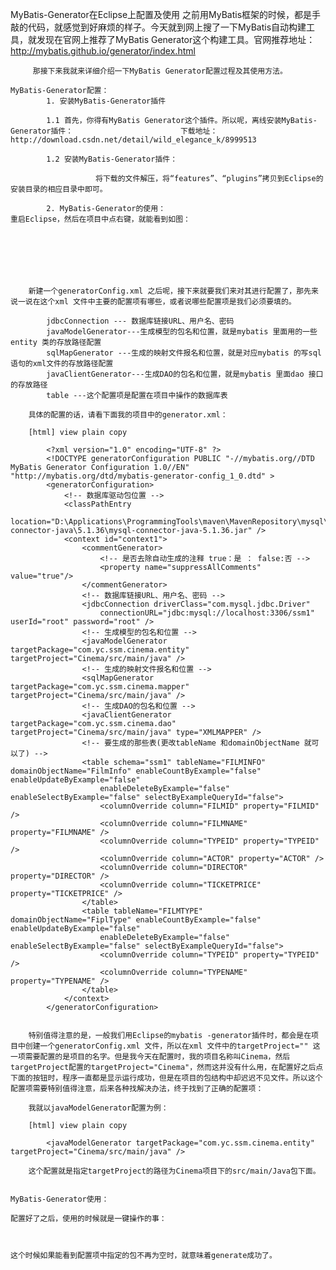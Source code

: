 MyBatis-Generator在Eclipse上配置及使用 
   之前用MyBatis框架的时候，都是手敲的代码，就感觉到好麻烦的样子。今天就到网上搜了一下MyBatis自动构建工具，就发现在官网上推荐了MyBatis Generator这个构建工具。官网推荐地址：http://mybatis.github.io/generator/index.html

         那接下来我就来详细介绍一下MyBatis Generator配置过程及其使用方法。

    MyBatis-Generator配置：
            1. 安装MyBatis-Generator插件

            1.1 首先，你得有MyBatis Generator这个插件。所以呢，离线安装MyBatis-Generator插件：                        下载地址：http://download.csdn.net/detail/wild_elegance_k/8999513

            1.2 安装MyBatis-Generator插件：

                       将下载的文件解压，将“features”、“plugins”拷贝到Eclipse的安装目录的相应目录中即可。

            2. MyBatis-Generator的使用：
    重启Eclipse，然后在项目中点右键，就能看到如图：







        新建一个generatorConfig.xml 之后呢，接下来就要我们来对其进行配置了，那先来说一说在这个xml 文件中主要的配置项有哪些，或者说哪些配置项是我们必须要填的。

            jdbcConnection --- 数据库链接URL、用户名、密码
            javaModelGenerator---生成模型的包名和位置，就是mybatis 里面用的一些entity 类的存放路径配置
            sqlMapGenerator ---生成的映射文件报名和位置，就是对应mybatis 的写sql 语句的xml文件的存放路径配置
            javaClientGenerator---生成DAO的包名和位置，就是mybatis 里面dao 接口的存放路径
            table ---这个配置项是配置在项目中操作的数据库表

        具体的配置的话，请看下面我的项目中的generator.xml：

        [html] view plain copy

            <?xml version="1.0" encoding="UTF-8" ?>  
            <!DOCTYPE generatorConfiguration PUBLIC "-//mybatis.org//DTD MyBatis Generator Configuration 1.0//EN" "http://mybatis.org/dtd/mybatis-generator-config_1_0.dtd" >  
            <generatorConfiguration>  
                <!-- 数据库驱动包位置 -->  
                <classPathEntry  
                    location="D:\Applications\ProgrammingTools\maven\MavenRepository\mysql\mysql-connector-java\5.1.36\mysql-connector-java-5.1.36.jar" />  
                <context id="context1">  
                    <commentGenerator>  
                        <!-- 是否去除自动生成的注释 true：是 ： false:否 -->  
                        <property name="suppressAllComments" value="true"/>  
                    </commentGenerator>  
                    <!-- 数据库链接URL、用户名、密码 -->  
                    <jdbcConnection driverClass="com.mysql.jdbc.Driver"  
                        connectionURL="jdbc:mysql://localhost:3306/ssm1" userId="root" password="root" />  
                    <!-- 生成模型的包名和位置 -->  
                    <javaModelGenerator targetPackage="com.yc.ssm.cinema.entity" targetProject="Cinema/src/main/java" />  
                    <!-- 生成的映射文件报名和位置 -->  
                    <sqlMapGenerator targetPackage="com.yc.ssm.cinema.mapper" targetProject="Cinema/src/main/java" />  
                    <!-- 生成DAO的包名和位置 -->  
                    <javaClientGenerator targetPackage="com.yc.ssm.cinema.dao" targetProject="Cinema/src/main/java" type="XMLMAPPER" />  
                    <!-- 要生成的那些表(更改tableName 和domainObjectName 就可以了) -->  
                    <table schema="ssm1" tableName="FILMINFO" domainObjectName="FilmInfo" enableCountByExample="false" enableUpdateByExample="false"  
                        enableDeleteByExample="false" enableSelectByExample="false" selectByExampleQueryId="false">  
                        <columnOverride column="FILMID" property="FILMID" />  
                        <columnOverride column="FILMNAME" property="FILMNAME" />  
                        <columnOverride column="TYPEID" property="TYPEID" />  
                        <columnOverride column="ACTOR" property="ACTOR" />  
                        <columnOverride column="DIRECTOR" property="DIRECTOR" />  
                        <columnOverride column="TICKETPRICE" property="TICKETPRICE" />  
                    </table>  
                    <table tableName="FILMTYPE" domainObjectName="FiplType" enableCountByExample="false" enableUpdateByExample="false"  
                        enableDeleteByExample="false" enableSelectByExample="false" selectByExampleQueryId="false">  
                        <columnOverride column="TYPEID" property="TYPEID" />  
                        <columnOverride column="TYPENAME" property="TYPENAME" />  
                    </table>  
                </context>  
            </generatorConfiguration>  


        特别值得注意的是，一般我们用Eclipse的mybatis -generator插件时，都会是在项目中创建一个generatorConfig.xml 文件，所以在xml 文件中的targetProject="" 这一项需要配置的是项目的名字。但是我今天在配置时，我的项目名称叫Cinema，然后targetProject配置的targetProject="Cinema"，然而这并没有什么用，在配置好之后点下面的按钮时，程序一直都是显示运行成功，但是在项目的包结构中却迟迟不见文件。所以这个配置项需要特别值得注意，后来各种找解决办法，终于找到了正确的配置项：

        我就以javaModelGenerator配置为例：

        [html] view plain copy

            <javaModelGenerator targetPackage="com.yc.ssm.cinema.entity" targetProject="Cinema/src/main/java" />  

        这个配置就是指定targetProject的路径为Cinema项目下的src/main/Java包下面。


    MyBatis-Generator使用：

    配置好了之后，使用的时候就是一键操作的事：



    这个时候如果能看到配置项中指定的包不再为空时，就意味着generate成功了。





